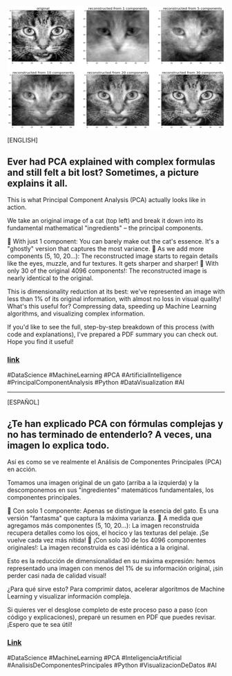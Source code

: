 ![image](https://raw.githubusercontent.com/ale-uy/PCA_con_gatos/refs/heads/main/5.png)

[ENGLISH]

## Ever had PCA explained with complex formulas and still felt a bit lost? Sometimes, a picture explains it all.

This is what Principal Component Analysis (PCA) actually looks like in action.

We take an original image of a cat (top left) and break it down into its fundamental mathematical "ingredients" – the principal components.

🔹 With just 1 component: You can barely make out the cat's essence. It's a "ghostly" version that captures the most variance.
🔹 As we add more components (5, 10, 20...): The reconstructed image starts to regain details like the eyes, muzzle, and fur textures. It gets sharper and sharper!
🔹 With only 30 of the original 4096 components!: The reconstructed image is nearly identical to the original.

This is dimensionality reduction at its best: we've represented an image with less than 1% of its original information, with almost no loss in visual quality!
What's this useful for? Compressing data, speeding up Machine Learning algorithms, and visualizing complex information.

If you'd like to see the full, step-by-step breakdown of this process (with code and explanations), I've prepared a PDF summary you can check out. Hope you find it useful!

### [link](https://github.com/ale-uy/PCA_con_gatos/raw/main/PCA_en.pdf)

#DataScience #MachineLearning #PCA #ArtificialIntelligence #PrincipalComponentAnalysis #Python #DataVisualization #AI

---

[ESPAÑOL]

## ¿Te han explicado PCA con fórmulas complejas y no has terminado de entenderlo? A veces, una imagen lo explica todo.

Así es como se ve realmente el Análisis de Componentes Principales (PCA) en acción.

Tomamos una imagen original de un gato (arriba a la izquierda) y la descomponemos en sus "ingredientes" matemáticos fundamentales, los componentes principales.

🔹 Con solo 1 componente: Apenas se distingue la esencia del gato. Es una versión "fantasma" que captura la máxima varianza.
🔹 A medida que agregamos más componentes (5, 10, 20...): La imagen reconstruida recupera detalles como los ojos, el hocico y las texturas del pelaje. ¡Se vuelve cada vez más nítida!
🔹 ¡Con solo 30 de los 4096 componentes originales!: La imagen reconstruida es casi idéntica a la original.

Esto es la reducción de dimensionalidad en su máxima expresión: hemos representado una imagen con menos del 1% de su información original, ¡sin perder casi nada de calidad visual!

¿Para qué sirve esto? Para comprimir datos, acelerar algoritmos de Machine Learning y visualizar información compleja.

Si quieres ver el desglose completo de este proceso paso a paso (con código y explicaciones), preparé un resumen en PDF que puedes revisar. ¡Espero que te sea útil!

### [Link](https://github.com/ale-uy/PCA_con_gatos/raw/main/PCA_es.pdf)

#DataScience #MachineLearning #PCA #InteligenciaArtificial #AnalisisDeComponentesPrincipales #Python #VisualizacionDeDatos #AI
